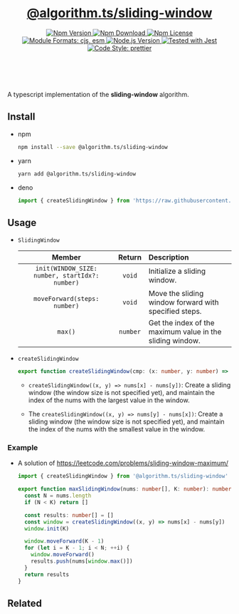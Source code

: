 <header>
  <h1 align="center">
    <a href="https://github.com/guanghechen/algorithm.ts/tree/release-2.x.x/packages/sliding-window#readme">@algorithm.ts/sliding-window</a>
  </h1>
  <div align="center">
    <a href="https://www.npmjs.com/package/@algorithm.ts/sliding-window">
      <img
        alt="Npm Version"
        src="https://img.shields.io/npm/v/@algorithm.ts/sliding-window.svg"
      />
    </a>
    <a href="https://www.npmjs.com/package/@algorithm.ts/sliding-window">
      <img
        alt="Npm Download"
        src="https://img.shields.io/npm/dm/@algorithm.ts/sliding-window.svg"
      />
    </a>
    <a href="https://www.npmjs.com/package/@algorithm.ts/sliding-window">
      <img
        alt="Npm License"
        src="https://img.shields.io/npm/l/@algorithm.ts/sliding-window.svg"
      />
    </a>
    <a href="#install">
      <img
        alt="Module Formats: cjs, esm"
        src="https://img.shields.io/badge/module_formats-cjs%2C%20esm-green.svg"
      />
    </a>
    <a href="https://github.com/nodejs/node">
      <img
        alt="Node.js Version"
        src="https://img.shields.io/node/v/@algorithm.ts/sliding-window"
      />
    </a>
    <a href="https://github.com/facebook/jest">
      <img
        alt="Tested with Jest"
        src="https://img.shields.io/badge/tested_with-jest-9c465e.svg"
      />
    </a>
    <a href="https://github.com/prettier/prettier">
      <img
        alt="Code Style: prettier"
        src="https://img.shields.io/badge/code_style-prettier-ff69b4.svg?style=flat-square"
      />
    </a>
  </div>
</header>
<br/>


A typescript implementation of the **sliding-window** algorithm.


## Install

* npm

  ```bash
  npm install --save @algorithm.ts/sliding-window
  ```

* yarn

  ```bash
  yarn add @algorithm.ts/sliding-window
  ```

* deno

  ```typescript
  import { createSlidingWindow } from 'https://raw.githubusercontent.com/guanghechen/algorithm.ts/main/packages/sliding-window/src/index.ts'
  ```


## Usage

* `SlidingWindow`

  Member                                          | Return    |  Description
  :----------------------------------------------:|:---------:|:---------------------------------------
  `init(WINDOW_SIZE: number, startIdx?: number)`  | `void`    | Initialize a sliding window.
  `moveForward(steps: number)`                    | `void`    | Move the sliding window forward with specified steps.
  `max()`                                         | `number`  | Get the index of the maximum value in the sliding window.

* `createSlidingWindow`

  ```typescript
  export function createSlidingWindow(cmp: (x: number, y: number) => -1 | 0 | 1 | number): ISlidingWindow
  ```

  - `createSlidingWindow((x, y) => nums[x] - nums[y])`: 
    Create a sliding window (the window size is not specified yet), and maintain the index of 
    the nums with the largest value in the window.

  - The `createSlidingWindow((x, y) => nums[y] - nums[x])`:
    Create a sliding window (the window size is not specified yet), and maintain the index of 
    the nums with the smallest value in the window.


### Example

* A solution of https://leetcode.com/problems/sliding-window-maximum/

  ```typescript
  import { createSlidingWindow } from '@algorithm.ts/sliding-window'

  export function maxSlidingWindow(nums: number[], K: number): number[] {
    const N = nums.length
    if (N < K) return []

    const results: number[] = []
    const window = createSlidingWindow((x, y) => nums[x] - nums[y])
    window.init(K)

    window.moveForward(K - 1)
    for (let i = K - 1; i < N; ++i) {
      window.moveForward()
      results.push(nums[window.max()])
    }
    return results
  }
  ```


## Related


[homepage]: https://github.com/guanghechen/algorithm.ts/tree/release-2.x.x/packages/sliding-window#readme